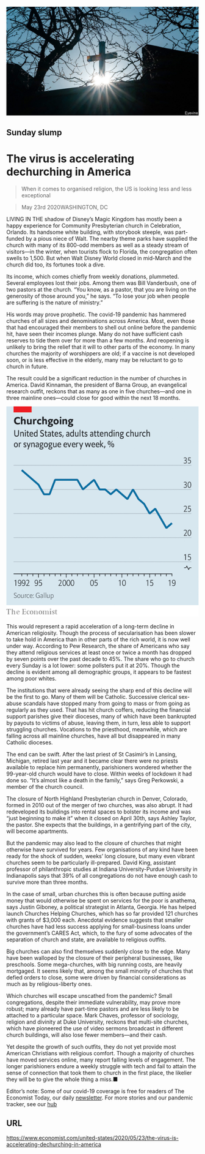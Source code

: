 ![](./images/20200523_USP503.jpg)

## Sunday slump

# The virus is accelerating dechurching in America

> When it comes to organised religion, the US is looking less and less exceptional

> May 23rd 2020WASHINGTON, DC

LIVING IN THE shadow of Disney’s Magic Kingdom has mostly been a happy experience for Community Presbyterian church in Celebration, Orlando. Its handsome white building, with storybook steeple, was part-funded by a pious niece of Walt. The nearby theme parks have supplied the church with many of its 800-odd members as well as a steady stream of visitors—in the winter, when tourists flock to Florida, the congregation often swells to 1,500. But when Walt Disney World closed in mid-March and the church did too, its fortunes took a dive.

Its income, which comes chiefly from weekly donations, plummeted. Several employees lost their jobs. Among them was Bill Vanderbush, one of two pastors at the church. “You know, as a pastor, that you are living on the generosity of those around you,” he says. “To lose your job when people are suffering is the nature of ministry.”

His words may prove prophetic. The covid-19 pandemic has hammered churches of all sizes and denominations across America. Most, even those that had encouraged their members to shell out online before the pandemic hit, have seen their incomes plunge. Many do not have sufficient cash reserves to tide them over for more than a few months. And reopening is unlikely to bring the relief that it will to other parts of the economy. In many churches the majority of worshippers are old; if a vaccine is not developed soon, or is less effective in the elderly, many may be reluctant to go to church in future.

The result could be a significant reduction in the number of churches in America. David Kinnaman, the president of Barna Group, an evangelical research outfit, reckons that as many as one in five churches—and one in three mainline ones—could close for good within the next 18 months.



![](./images/20200523_USC666.png)

This would represent a rapid acceleration of a long-term decline in American religiosity. Though the process of secularisation has been slower to take hold in America than in other parts of the rich world, it is now well under way. According to Pew Research, the share of Americans who say they attend religious services at least once or twice a month has dropped by seven points over the past decade to 45%. The share who go to church every Sunday is a lot lower: some pollsters put it at 20%. Though the decline is evident among all demographic groups, it appears to be fastest among poor whites.

The institutions that were already seeing the sharp end of this decline will be the first to go. Many of them will be Catholic. Successive clerical sex-abuse scandals have stopped many from going to mass or from going as regularly as they used. That has hit church coffers, reducing the financial support parishes give their dioceses, many of which have been bankrupted by payouts to victims of abuse, leaving them, in turn, less able to support struggling churches. Vocations to the priesthood, meanwhile, which are falling across all mainline churches, have all but disappeared in many Catholic dioceses.

The end can be swift. After the last priest of St Casimir’s in Lansing, Michigan, retired last year and it became clear there were no priests available to replace him permanently, parishioners wondered whether the 99-year-old church would have to close. Within weeks of lockdown it had done so. “It’s almost like a death in the family,” says Greg Perkowski, a member of the church council.

The closure of North Highland Presbyterian church in Denver, Colorado, formed in 2010 out of the merger of two churches, was also abrupt. It had redeveloped its buildings into rental spaces to bolster its income and was “just beginning to make it” when it closed on April 30th, says Ashley Taylor, the pastor. She expects that the buildings, in a gentrifying part of the city, will become apartments.

But the pandemic may also lead to the closure of churches that might otherwise have survived for years. Few organisations of any kind have been ready for the shock of sudden, weeks’ long closure, but many even vibrant churches seem to be particularly ill-prepared. David King, assistant professor of philanthropic studies at Indiana University-Purdue University in Indianapolis says that 39% of all congregations do not have enough cash to survive more than three months.

In the case of small, urban churches this is often because putting aside money that would otherwise be spent on services for the poor is anathema, says Justin Giboney, a political strategist in Atlanta, Georgia. He has helped launch Churches Helping Churches, which has so far provided 121 churches with grants of $3,000 each. Anecdotal evidence suggests that smaller churches have had less success applying for small-business loans under the government’s CARES Act, which, to the fury of some advocates of the separation of church and state, are available to religious outfits.

Big churches can also find themselves suddenly close to the edge. Many have been walloped by the closure of their peripheral businesses, like preschools. Some mega-churches, with big running costs, are heavily mortgaged. It seems likely that, among the small minority of churches that defied orders to close, some were driven by financial considerations as much as by religious-liberty ones.

Which churches will escape unscathed from the pandemic? Small congregations, despite their immediate vulnerability, may prove more robust; many already have part-time pastors and are less likely to be attached to a particular space. Mark Chaves, professor of sociology, religion and divinity at Duke University, reckons that multi-site churches, which have pioneered the use of video sermons broadcast in different church buildings, will also lose fewer members—and their cash.

Yet despite the growth of such outfits, they do not yet provide most American Christians with religious comfort. Though a majority of churches have moved services online, many report falling levels of engagement. The longer parishioners endure a weekly struggle with tech and fail to attain the sense of connection that took them to church in the first place, the likelier they will be to give the whole thing a miss.■

Editor’s note: Some of our covid-19 coverage is free for readers of The Economist Today, our daily [newsletter](https://www.economist.com/https://my.economist.com/user#newsletter). For more stories and our pandemic tracker, see our [hub](https://www.economist.com//news/2020/03/11/the-economists-coverage-of-the-coronavirus)

## URL

https://www.economist.com/united-states/2020/05/23/the-virus-is-accelerating-dechurching-in-america
